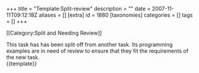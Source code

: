 +++
title = "Template:Split-review"
description = ""
date = 2007-11-11T09:12:18Z
aliases = []
[extra]
id = 1880
[taxonomies]
categories = []
tags = []
+++

<includeonly>[[Category:Split and Needing Review]]</includeonly>
<div class="messagebox">This task has has been split off from another task.  Its programming examples are in need of review to ensure that they fit the requirements of the new task.</div>
<noinclude>{{template}}</noinclude>
